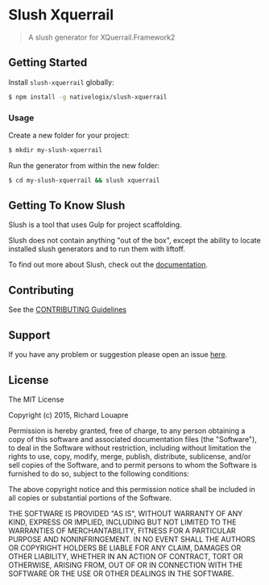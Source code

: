 # Slush Xquerrail 

> A slush generator for XQuerrail.Framework2


## Getting Started

Install `slush-xquerrail` globally:

```bash
$ npm install -g nativelogix/slush-xquerrail
```

### Usage

Create a new folder for your project:

```bash
$ mkdir my-slush-xquerrail
```

Run the generator from within the new folder:

```bash
$ cd my-slush-xquerrail && slush xquerrail
```

## Getting To Know Slush

Slush is a tool that uses Gulp for project scaffolding.

Slush does not contain anything "out of the box", except the ability to locate installed slush generators and to run them with liftoff.

To find out more about Slush, check out the [documentation](https://github.com/slushjs/slush).

## Contributing

See the [CONTRIBUTING Guidelines](https://github.com/rlouapre/slush-xquerrail/blob/master/CONTRIBUTING.md)

## Support
If you have any problem or suggestion please open an issue [here](https://github.com/rlouapre/slush-xquerrail/issues).

## License 

The MIT License

Copyright (c) 2015, Richard Louapre

Permission is hereby granted, free of charge, to any person
obtaining a copy of this software and associated documentation
files (the "Software"), to deal in the Software without
restriction, including without limitation the rights to use,
copy, modify, merge, publish, distribute, sublicense, and/or sell
copies of the Software, and to permit persons to whom the
Software is furnished to do so, subject to the following
conditions:

The above copyright notice and this permission notice shall be
included in all copies or substantial portions of the Software.

THE SOFTWARE IS PROVIDED "AS IS", WITHOUT WARRANTY OF ANY KIND,
EXPRESS OR IMPLIED, INCLUDING BUT NOT LIMITED TO THE WARRANTIES
OF MERCHANTABILITY, FITNESS FOR A PARTICULAR PURPOSE AND
NONINFRINGEMENT. IN NO EVENT SHALL THE AUTHORS OR COPYRIGHT
HOLDERS BE LIABLE FOR ANY CLAIM, DAMAGES OR OTHER LIABILITY,
WHETHER IN AN ACTION OF CONTRACT, TORT OR OTHERWISE, ARISING
FROM, OUT OF OR IN CONNECTION WITH THE SOFTWARE OR THE USE OR
OTHER DEALINGS IN THE SOFTWARE.

